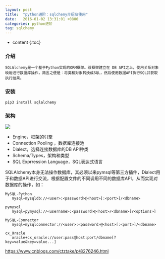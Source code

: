 ```yaml
---
layout: post
title:  "python进阶：sqlchemy介绍及使用"
date:   2016-01-02 13:31:01 +0800
categories: python进阶
tag: sqlchemy
---
```


* content
{:toc}

### 介绍
    SQLAlchemy是一个基于Python实现的ORM框架。该框架建立在 DB API之上，使用关系对象映射进行数据库操作，简言之便是：将类和对象转换成SQL，然后使用数据API执行SQL并获取执行结果。
### 安装
    pip3 install sqlalchemy
### 架构

![](http://blogdata.zhaolibin.com/Fnr2URf7oy3RiB3pMR2L_GB3c76Z)

 - Engine，框架的引擎
 - Connection Pooling ，数据库连接池
 - Dialect，选择连接数据库的DB API种类
 - Schema/Types，架构和类型
 - SQL Exprression Language，SQL表达式语言
 
 SQLAlchemy本身无法操作数据库，其必须以来pymsql等第三方插件，Dialect用于和数据API进行交流，根据配置文件的不同调用不同的数据库API，从而实现对数据库的操作，如：
 
 ```
 MySQL-Python
    mysql+mysqldb://<user>:<password>@<host>[:<port>]/<dbname>
    
pymysql
    mysql+pymysql://<username>:<password>@<host>/<dbname>[?<options>]
    
MySQL-Connector
    mysql+mysqlconnector://<user>:<password>@<host>[:<port>]/<dbname>
    
cx_Oracle
    oracle+cx_oracle://user:pass@host:port/dbname[?key=value&key=value...]
 ```
 
 https://www.cnblogs.com/ctztake/p/8276246.html
 
 ### 